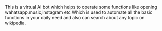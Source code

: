 This is a virtual AI bot which helps to operate some functions like opening wahatsapp.music,instagram etc
Which is used to automate all the  basic functions in your daily need and also can search about any topic on wikipedia.
